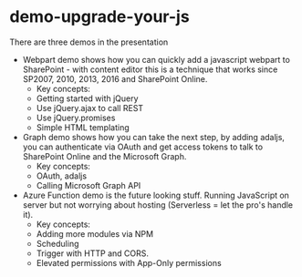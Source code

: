 # demo-upgrade-your-js

There are three demos in the presentation

* Webpart demo shows how you can quickly add a javascript webpart to SharePoint - with content editor this is a technique that works since SP2007, 2010, 2013, 2016 and SharePoint Online.
    * Key concepts:
    * Getting started with jQuery
    * Use jQuery.ajax to call REST
    * Use jQuery.promises
    * Simple HTML templating
* Graph demo shows how you can take the next step, by adding adaljs, you can authenticate via OAuth and get access tokens to talk to SharePoint Online and the Microsoft Graph.  
    * Key concepts:
    * OAuth, adaljs
    * Calling Microsoft Graph API
* Azure Function demo is the future looking stuff.  Running JavaScript on server but not worrying about hosting (Serverless = let the pro's handle it).  
    * Key concepts:
    * Adding more modules via NPM
    * Scheduling
    * Trigger with HTTP and CORS.
    * Elevated permissions with App-Only permissions
